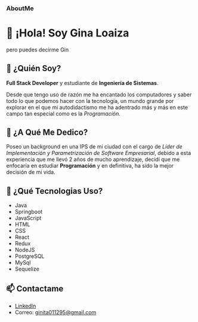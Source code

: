 ### AboutMe

# 👋 ¡Hola! Soy Gina Loaiza 
pero puedes decirme Gin

## 👀 ¿Quién Soy?

**Full Stack Developer** y estudiante de **Ingeniería de Sistemas**.

Desde que tengo uso de razón me ha encantado los computadores y saber todo lo que podemos hacer con la tecnología, un mundo grande por explorar en el que
mi autodidactismo me ha adentrado más y más en este campo tan especial como es la *Programación*.

## 💞️ ¿A Qué Me Dedico?

Poseo un background en una IPS de mi ciudad con el cargo de *Líder de Implementación y Parametrización de Software Empresarial*, debido a esta experiencia que
me llevó 2 años de mucho aprendizaje, decidí que me enfocaría en estudiar **Programación** y en definitiva, ha sido la mejor decisión de mi vida.

## 🌱 ¿Qué Tecnologias Uso?

* Java
* Springboot
* JavaScript
* HTML
* CSS
* React
* Redux
* NodeJS
* PostgreSQL
* MySql
* Sequelize

## 📫 Contactame

* [LinkedIn](https://www.linkedin.com/in/ginaloaiza-backend-dev/)
* Correo: ginita011295@gmail.com




